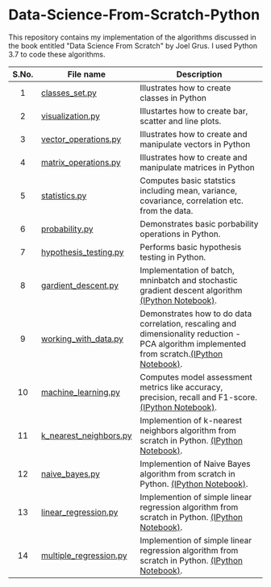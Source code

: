 # Data-Science-From-Scratch-Python
This repository contains my implementation of the algorithms discussed in the book entitled "Data Science From Scratch" by Joel Grus. 
I used Python 3.7 to code these algorithms.  

| **S.No.**| **File name** | **Description** |
| :-------------: | ------------- | ------------- |
|1| [classes_set.py](https://github.com/neerajkumarvaid/Data-Science-From-Scratch-Python-/blob/master/1_classes_set.py)  | Illustrates how to create classes in Python  |
|2| [visualization.py](https://github.com/neerajkumarvaid/Data-Science-From-Scratch-Python-/blob/master/2_visualization.py) | Illustartes how to create bar, scatter and line plots. |
|3| [vector_operations.py](https://github.com/neerajkumarvaid/Data-Science-From-Scratch-Python-/blob/master/3_vector_operations.py) | Illustrates how to create and manipulate vectors in Python |
|4| [matrix_operations.py](https://github.com/neerajkumarvaid/Data-Science-From-Scratch-Python-/blob/master/4_matrix_operations.py) | Illustrates how to create and manipulate matrices in Python |
|5| [statistics.py ](https://github.com/neerajkumarvaid/Data-Science-From-Scratch-Python-/blob/master/5_statistics.py) | Computes basic statstics including mean, variance, covariance, correlation etc. from the data. |
|6| [probability.py](https://github.com/neerajkumarvaid/Data-Science-From-Scratch-Python-/blob/master/6_probability.py) | Demonstrates basic porbability operations in Python. |
|7| [hypothesis_testing.py](https://github.com/neerajkumarvaid/Data-Science-From-Scratch-Python-/blob/master/7_hypothesis_testing.py) | Performs basic hypothesis testing in Python.|
|8| [gardient_descent.py](https://github.com/neerajkumarvaid/Data-Science-From-Scratch-Python/blob/master/gradient_descent.py) | Implementation of batch, mninbatch and stochastic gradient descent algorithm [(IPython Notebook)](https://github.com/neerajkumarvaid/Data-Science-From-Scratch-Python/blob/master/gradient_descent.ipynb).|
|9| [working_with_data.py](https://github.com/neerajkumarvaid/Data-Science-From-Scratch-Python/blob/master/working_with_data.py) | Demonstrates how to do data correlation, rescaling and dimensionality reduction - PCA algorithm implemented from scratch.[(IPython Notebook)](https://github.com/neerajkumarvaid/Data-Science-From-Scratch-Python/blob/master/working_with_data.ipynb).|
|10| [machine_learning.py](https://github.com/neerajkumarvaid/Data-Science-From-Scratch-Python/blob/master/machine_learning.py) | Computes model assessment metrics like accuracy, precision, recall and F1-score. [(IPython Notebook)](https://github.com/neerajkumarvaid/Data-Science-From-Scratch-Python/blob/master/machine_learning.ipynb).|
|11| [k_nearest_neighbors.py](https://github.com/neerajkumarvaid/Data-Science-From-Scratch-Python/blob/master/k_nearest_neighbors.py) | Implemention of k-nearest neighbors algorithm from scratch in Python. [(IPython Notebook)](https://github.com/neerajkumarvaid/Data-Science-From-Scratch-Python/blob/master/k_nearest_neighbors.ipynb).|
|12| [naive_bayes.py](https://github.com/neerajkumarvaid/Data-Science-From-Scratch-Python/blob/master/naive_bayes.py) | Implemention of Naive Bayes algorithm from scratch in Python. [(IPython Notebook)](https://github.com/neerajkumarvaid/Data-Science-From-Scratch-Python/blob/master/naive_bayes.ipynb).|
|13| [linear_regression.py](https://github.com/neerajkumarvaid/Data-Science-From-Scratch-Python/blob/master/linear_regression.py) | Implemention of simple linear regression algorithm from scratch in Python. [(IPython Notebook)](https://github.com/neerajkumarvaid/Data-Science-From-Scratch-Python/blob/master/linear_regression.ipynb).|
|14| [multiple_regression.py](https://github.com/neerajkumarvaid/Data-Science-From-Scratch-Python/blob/master/multiple_regression.py) | Implemention of simple linear regression algorithm from scratch in Python. [(IPython Notebook)](https://github.com/neerajkumarvaid/Data-Science-From-Scratch-Python/blob/master/multiple_regression.ipynb).|
